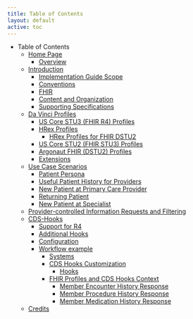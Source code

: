 ```yaml
---
title: Table of Contents
layout: default
active: toc
---
```


* Table of Contents
    * <a href="Home_Page.html">Home Page</a>
        * <a href="Overview.html">Overview</a>
    * <a href="Introduction.html">Introduction</a>
        * <a href="Implementation_Guide_Scope.html">Implementation Guide Scope</a>
        * <a href="Conventions.html">Conventions</a>
        * <a href="FHIR.html">FHIR</a>
        * <a href="Content_and_Organization.html">Content and Organization</a>
        * <a href="Supporting_Specifications.html">Supporting Specifications</a>
    * <a href="Da_Vinci_Profiles.html">Da Vinci Profiles</a>
        * <a href="US_Core_STU3_(FHIR_R4)_Profiles.html">US Core STU3 (FHIR R4) Profiles</a>
        * <a href="HRex_Profiles.html">HRex Profiles</a>
            * <a href="HRex_Profiles_for_FHIR_DSTU2_.html">HRex Profiles for FHIR DSTU2 </a>
        * <a href="US_Core_STU2_(FHIR_STU3)_Profiles.html">US Core STU2 (FHIR STU3) Profiles</a>
        * <a href="Argonaut_FHIR_(DSTU2)_Profiles.html">Argonaut FHIR (DSTU2) Profiles</a>
        * <a href="Extensions.html">Extensions</a>
    * <a href="Use_Case_Scenarios.html">Use Case Scenarios</a>
        * <a href="Patient_Persona.html">Patient Persona</a>
        * <a href="Useful_Patient_History_for_Providers.html">Useful Patient History for Providers</a>
        * <a href="New_Patient_at_Primary_Care_Provider.html">New Patient at Primary Care Provider</a>
        * <a href="Returning_Patient.html">Returning Patient</a>
        * <a href="New_Patient_at_Specialist.html">New Patient at Specialist</a>
    * <a href="Provider-controlled_Information_Requests_and_Filtering.html">Provider-controlled Information Requests and Filtering</a>
    * <a href="CDS-Hooks.html">CDS-Hooks</a>
        * <a href="Support_for_R4.html">Support for R4</a>
        * <a href="Additional_Hooks.html">Additional Hooks</a>
        * <a href="Configuration.html">Configuration</a>
        * <a href="Workflow_example.html">Workflow example</a>
            * <a href="Systems.html">Systems</a>
            * <a href="CDS_Hooks_Customization.html">CDS Hooks Customization</a>
                * <a href="Hooks.html">Hooks</a>
            * <a href="FHIR_Profiles_and_CDS_Hooks_Context.html">FHIR Profiles and CDS Hooks Context</a>
                * <a href="Member_Encounter_History_Response.html">Member Encounter History Response</a>
                * <a href="Member_Procedure_History_Response.html">Member Procedure History Response</a>
                * <a href="Member_Medication_History_Response.html">Member Medication History Response</a>
    * <a href="Credits.html">Credits</a>

